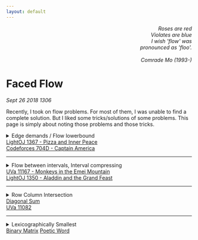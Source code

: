 ```yaml
---
layout: default
---
```


<div style="text-align: right; font-style: oblique;">
  Roses are red<br/>
  Violates are blue<br/>
  I wish 'flow' was<br/>
  pronounced as 'floo'.<br/>
  <br/>
  Comrade Mo (1993-)
</div>

# Faced Flow
_Sept 26 2018 1306_

Recently, I took on flow problems. For most of them, I was unable to find a complete solution. But I liked some tricks/solutions of some problems. This page is simply about noting those problems and those tricks.

<details>
  <summary>
    Edge demands / Flow lowerbound<br/>
    <a href="http://lightoj.com/volume_showproblem.php?problem=1367">LightOJ 1367 - Pizza and Inner Peace</a><br/>
    <a href="https://codeforces.com/problemset/problem/704/D">Codeforces 704D - Captain America</a>
  </summary>
  <br>
  In the given graph, a number of flow needs to be passed at least through edges. This value of minimum flow varies depending on edges. This is a good note solving this problem: <a href="http://jeffe.cs.illinois.edu/teaching/algorithms/notes/25-maxflowext.pdf">#</a>
</details>

<hr/>

<details>
  <summary>
    Flow between intervals, Interval compressing<br/>
    <a href="https://uva.onlinejudge.org/index.php?option=com_onlinejudge&Itemid=8&category=24&page=show_problem&problem=2108">UVa 11167 - Monkeys in the Emei Mountain</a><br/>
    <a href="http://lightoj.com/volume_showproblem.php?problem=1350">LightOJ 1350 - Aladdin and the Grand Feast</a>
  </summary>
  <br/>

  Both problems are quite the same. The UVa Monkeys:

  <blockquote>
    Xuexue is a pretty monkey living in the Emei mountain. She is extremely thirsty during time 2 and
    time 9 everyday, so she must drink 2 units water during this period. She may drink water more than
    once, as long as the total amount of water she drinks is exactly 2 - she never drinks more than she
    needs. Xuexue drinks 1 unit water in one time unit, so she may drinks from time 2 to time 4, or from
    3 to 5, . . ., or from 7 to 9, or even drinks twice: first from 2 to 3, then from 8 to 9. But she can’t drink
    from 1 to 3 since she’s not thirsty at time 1, and she can’t drink from 8 to 10, since she must finish at
    time 9.
    <br/><br/>
    There are many monkeys like Xuexue: we use a triple (v, a, b) to describe a monkey who is thirsty
    during time a and b, and must drink exactly v units of water during that period. Every monkey drinks
    at the same speed (i.e. one unit water per unit time).
    <br/><br/>
    Unfortunately, people keep on doing something bad on the environment in Emei Mountain. Eventually,
    there are only one unpolluted places for monkeys to drink. Further more, the place is so small
    that at most m monkeys can drink water together. Monkeys like to help each other, so they want to
    find a way to satisfy all the monkeys’ need. Could you help them?
  </blockquote>

  I think the solution is best explained <a href="https://abitofcs.blogspot.com/2014/12/uva-11167-monkeys-in-emei-mountain.html">here</a>.

  <blockquote>
    A pretty tough maxflow problem. Oh yes, this is a bipartite matching problem between N monkeys and 50000 time intervals. The simplest way to think about this problem is to have N nodes representing monkeys, 50000 nodes representing time intervals, and two nodes S and T which are source and sink respectively. A monkey has to drink v times, hence we add an edge between S and that monkey with capacity v. This monkey can drink from time interval s to t, so we add an edge to each time interval from s to t by capacity 1 each. Finally, each time interval can only be shared between M monkeys, so for each time interval we add an edge to T with capacity M. The maximum flow from S to T will give us the maximum bipartite matching between the monkeys and the time intervals. If this maximum flow exactly equals to the total times all monkeys have to drink, we have found a valid matching.
    <br/><br/>
    However, that is only half of the story. If we implement it directly using 50000 time intervals, we are faced with a huge running time (since it is O(VE2), with V at least 50000 and E is O(V2), with best case running time of O(V2), still too big). Hence we need to consider the time intervals in a more compressed manner. The easiest way to do this is by breaking the intervals (s,t) into smaller intervals only if there are intersections with other intervals. (E.g., if we have monkey 1 drinking from interval (3, 7), and monkey 2 drinking from interval (4, 12), we can break the intervals into (3, 4), (4, 7), and (7, 12) ). What is the bound of the number of intervals in the end? We can think of this incrementally, in each addition of monkey, we will have to break at most two existing interval, introducing 2 new interval segments. Hence in total we will have O(N) intervals. Thus we have pushed V to O(N). :D
  <br/><br/>  
    The last thing needed is a careful implementation and a strong heart to face several WAs..
  </blockquote>

  <details>
    <summary>C++ Implementation of LightOJ 1350</summary>
    <script src="https://pastebin.com/embed_js/HWiw3gkK">Solution of LightOJ 1350</script>
  </details>
</details>

<hr/>

<details>
  <summary>
    Row Column Intersection<br/>
    <a href="http://lightoj.com/volume_showproblem.php?problem=1262">Diagonal Sum</a><br/>
    <a href="https://uva.onlinejudge.org/external/110/p11082.pdf">UVa 11082</a>
  </summary>
  <br/>
  There's a grid. You're given the summation of values in each row and the summation of values in each column. Find out any possible grid.<br/>
  Simply keep two sets of nodes. One for rows, another for columns. Add src to rows with capacity=row_sum and cols to sink with capacity=col_sum. Between every row and col add edge with capacity=INF. grid(i, j) will be the flow that passes through the edge with endpoints row_i and col_j.
</details>

<hr/>

<details>
  <summary>
    Lexicographically Smallest<br/>
    <a href="http://lightoj.com/volume_showproblem.php?problem=1330">Binary Matrix</a>
    <a href="https://www.codechef.com/problems/AMLEX">Poetic Word</a>
  </summary>
  <br/>
  You're given row sums and col sums of a binary matrix. Find out the lexicographically smallest binary matrix possible.<br/>
  Firstly, we find out any binary matrix. Then, for each cell having a 1, we try to find an augmenting path neglecting the corresponding edge of that cell. If we can find such a path, it means that we can put a 0 there. So we put a 0 there and block the edge. If, in the first place, there was a 0 at the cell, we block the edge too. Further in code.
  <br/>
  
  <details>
    <summary>
      C++ implementation
    </summary>
    <script src="https://pastebin.com/embed_js/YEnQHKEQ"></script>
  </details>
  <br/>
  
  In Poetic Word, you're told to generate a string with given frequency of characters. You're also told certain letters can have certain positions in the string. You're asked to generate the lexicographically smallest string possible.<br/>
  Um, if this was a binary string we could have done this like Binary Matrix. But as there are 26 characters possible, we try each letter for each position and build a graph, then run flow.
  <details>
    <summary>
      C++ implementation of Poetic Word
    </summary>
    <!-- <script src="https://pastebin.com/embed_js/HzxSeEsd"></script> -->
    <iframe src="https://pastebin.com/embed_iframe/HzxSeEsd" style="border:none;width:100%; height: 100px"></iframe>
  </details>
</details>

